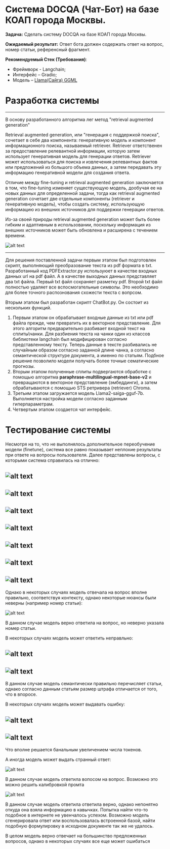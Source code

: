# Система DOCQA (Чат-Бот) на базе КОАП города Москвы.

**Задача:**  Сделать систему DOCQA на базе КОАП города Москвы.

**Ожидаемый результат:**
Ответ бота должен содержать ответ на вопрос, номер статьи, референсный фрагмент.

**Рекомендуемый Стек (Требования)**:
- Фреймворк - Langchain;
- Интерфейс – Gradio;
- Модель – [Llama(Сайга) GGML](https://huggingface.co/IlyaGusev/saiga2_7b_gguf)

# Разработка системы
-----

В основу разработанного алгоритма лег метод "retrieval augmented generation"

Retrieval augmented generation, или "генерация с поддержкой поиска", сочетает в себе два компонента: генеративную модель и компонент информационного поиска, называемый retriever. Retriever ответственен за предоставление релевантной информации, которую затем использует генеративная модель для генерации ответов. Retriever может использоваться для поиска и извлечения релевантных фактов или предложений из большого объема данных, а затем передавать эту информацию генеративной модели для создания ответа.

Отличие между fine-tuning и retrieval augmented generation заключается в том, что fine-tuning изменяет существующую модель, дообучая ее на новых данных для определенной задачи, тогда как retrieval augmented generation сочетает две отдельные компоненты (retriever и генеративную модель), чтобы создать систему, использующую информацию из внешних источников для поддержки генерации ответов.

Из-за своей природы retrieval augmented generation может быть более гибким и адаптивным в использовании, поскольку информация из внешних источников может быть обновлена и расширена с течением времени. 

 ![alt text](img/Architecture.png)

-----

Для решения поставленной задачи первым этапом был подготовлен скрипт, выполняющий преобразование текста из pdf формата в txt.
Разработанный код PDFExtractor.py используюет в качестве входных данных url на pdf файл. А в качестве выходных данных представляет два txt файла. Первый txt файл сохраняет разметку pdf. Второй txt файл полностью удаляет все вспосмогательные символы. Это необходимо для более точного распознования схожести текста с вопрсом.

Вторым этапом был разработан скрипт ChatBot.py. Он состоит из нескольких функций.
1. Первым этапом он обрабатывает входные данные из txt или pdf файла прежде, чем превратить их в векторное представление. Для этого алгоритм предварительно разбивает входной текст на сплиты\чанки. Для разбиения текста на чанки один из классов библиотеки langchain был модифицирован согласно представленному тексту. Теперь данные в тексте разбивались не случайным образом согласно заданной длине чанка, а согласно семантической структуре документа, а именно по статьям. Подбное решение позволило модели получать более точные сематические прогнозы.
2. Вторым этапом полученные сплиты подвергаются обработке с помощью алгоритма **paraphrase-multilingual-mpnet-base-v2** и превращаются в векторное представление (эмбеддинги), а затем обрабатываются с помощью STS ретривера (retriever) Chroma.
3. Третьим этапом загружается модель Llama2-saiga-gguf-7b. Выполняется настройка модели согласно заданным гиперпараметрам.
4. Четвертым этапом создается чат интерфейс.

# Тестирование системы

Несмотря на то, что не выполнялось дополнительное переобучение модели (finetune), система все равно показывает неплохие результаты при ответе на вопросы пользователя. Далее представлены вопросы, с которыми система справилась на отлично:

![alt text](img/Result/GreatAnswer1.png)
----
![alt text](img/Result/GreatAnswer2.png)
----
![alt text](img/Result/GreatAnswer3.png)
----
![alt text](img/Result/GreatAnswer4.png)
----
![alt text](img/Result/GreatAnswer5.png)
----
![alt text](img/Result/GreatAnswer6.png)
----
![alt text](img/Result/GreatAnswer7.png)
----
Однако в некоторых  случаях модель отвечала на вопрос вполне правильно, соответствуя контексту, однако некоторые нюансы были неверны (например номер статьи):

![alt text](img/Result/MidlleAnswer.png)

В данном случае модель верно ответила на вопрос, но неверно указала номер статьи.

В некоторых случаях модель может ответить неправльно:

![alt text](img/Result/WrongAnswer.png)
----
![alt text](img/Result/WrongAnswer2.png)
----

В данном случае модель семантически правильно перечисляет статьи, однако согласно данным статьям размер штрафа отличается от того, что в  впоросе.


В некоторых случаях модель может выдавать ошибку:

![alt text](img/Result/Error.png)
----
![alt text](img/Result/ErrorConsole.png)
----

Что вполне решается банальным увеличением числа токенов.

А иногда модель может выдать странный ответ:

![alt text](img/Result/StrangeAnswer.png)

В данном случае модель ответила вопосом на вопрос. Возможно это можно решить калибровкой промта

![alt text](img/Result/StrangeAnswer2.png)

В данном случае модель ответила ответила верно, однако непонятно откуда она взяла информацию в кавычках. Попытка найти что-то подобное в интернете не увенчалось успехом. Возможно модель сгенерировала ответ или воспользовалась встроенной базой,  найти подобную формулировку в исходном документе так же не удалось.

В целом модель верно отвечает на большинство предложенных вопросов, однако в некоторых случаях все еще может ошибаться

